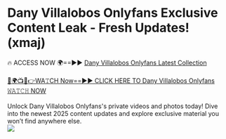 # Dany Villalobos Onlyfans Exclusive Content Leak - Fresh Updates! (xmaj)

🔥 ACCESS NOW 🌍==►► <a href="https://tinyurl.com/kvy9nzfs" rel="nofollow">Dany Villalobos Onlyfans Latest Collection</a>
<br><br>
[🔴🌍📺📱👉WA𝚃CH Now==►► CLICK HERE TO Dany Villalobos Onlyfans 𝚆𝙰𝚃𝙲𝙷 NOW](https://tinyurl.com/kvy9nzfs)
<br><br>
Unlock Dany Villalobos Onlyfans's private videos and photos today! Dive into the newest 2025 content updates and explore exclusive material you won’t find anywhere else.
<br>
<a href="https://tinyurl.com/kvy9nzfs" rel="nofollow" data-target="animated-image.originalLink"><img src="https://camo.githubusercontent.com/8a4f000d20f83aca3bf7ec5f350d767afa0574a8a352519fd8cfa583a6f93a33/68747470733a2f2f692e696d6775722e636f6d2f644a486b345a712e676966" data-canonical-src="https://i.imgur.com/dJHk4Zq.gif" style="max-width: 100%; display: inline-block;" data-target="animated-image.originalImage"></a>
<br>
